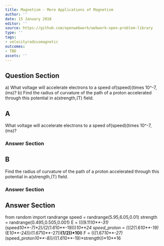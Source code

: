 ```yaml
---
title: Magnetism - More Applications of Magnetism
author: ''
date: 15 January 2018
editor: ''
source: https://github.com/openwebwork/webwork-open-problem-library
type: ''
tags:
- velocityradiusmagnetic
outcomes:
- TBD
assets: ''
---
```


## Question Section 

a) What voltage will accelerate electrons to a speed of(speed)(times 10^-7,(ms)?
b) Find the radius of curvature of the path of a proton accelerated through this potential in a(strength,(T) field.
## A
What voltage will accelerate electrons to a speed of(speed)(times 10^-7,(ms)?
### Answer Section
## B
Find the radius of curvature of the path of a proton accelerated through this potential in a(strength,(T) field.
### Answer Section


## Answer Section

from random import randrange
speed = randrange(5.95,6.05,0.01)
strength = randrange(0.495,0.505,0.001)
E = (((9.11*10**-31)*(speed*10**-7)**2)/(2*(1.6*10**-19)))*10**24
speed_proton = (((2*(1.6*10**-19)*(E*10**-24))/(1.67*10**-27))**(1/2))*10**8
F = (((1.67*10**-27)*(speed_proton*10**-8))/((1.6*10**-19)*strength))*10**16